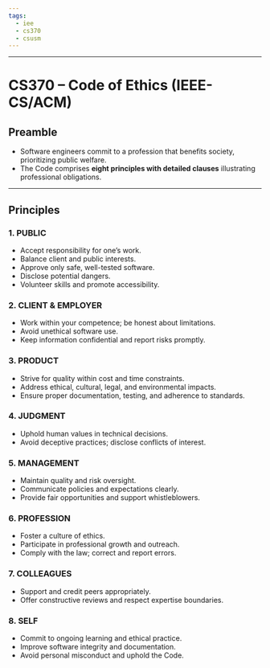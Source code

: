 ```yaml
---
tags:
  - iee
  - cs370
  - csusm
---
```

____
# CS370 – Code of Ethics (IEEE-CS/ACM)

## Preamble
- Software engineers commit to a profession that benefits society, prioritizing public welfare.
- The Code comprises **eight principles with detailed clauses** illustrating professional obligations.

---

## Principles

### 1. PUBLIC
- Accept responsibility for one’s work.
- Balance client and public interests.
- Approve only safe, well-tested software.
- Disclose potential dangers.
- Volunteer skills and promote accessibility.

### 2. CLIENT & EMPLOYER
- Work within your competence; be honest about limitations.
- Avoid unethical software use.
- Keep information confidential and report risks promptly.

### 3. PRODUCT
- Strive for quality within cost and time constraints.
- Address ethical, cultural, legal, and environmental impacts.
- Ensure proper documentation, testing, and adherence to standards.

### 4. JUDGMENT
- Uphold human values in technical decisions.
- Avoid deceptive practices; disclose conflicts of interest.

### 5. MANAGEMENT
- Maintain quality and risk oversight.
- Communicate policies and expectations clearly.
- Provide fair opportunities and support whistleblowers.

### 6. PROFESSION
- Foster a culture of ethics.
- Participate in professional growth and outreach.
- Comply with the law; correct and report errors.

### 7. COLLEAGUES
- Support and credit peers appropriately.
- Offer constructive reviews and respect expertise boundaries.

### 8. SELF
- Commit to ongoing learning and ethical practice.
- Improve software integrity and documentation.
- Avoid personal misconduct and uphold the Code.
